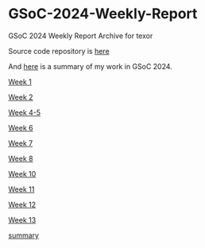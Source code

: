# GSoC-2024-Weekly-Report

GSoC 2024 Weekly Report Archive for texor

Source code repository is [here](https://github.com/fzyxh/texor)

And [here](https://fzyxh.github.io/GSoC-2024-Weekly-Report/summary/summary.html) is a summary of my work in GSoC 2024.

[Week 1](./week1/week1.html)

[Week 2](./week2/week2.html)

[Week 4-5](./week4-5/week4.html)

[Week 6](./week6/week6.html)

[Week 7](./week7/week7.html)

[Week 8](./week8/week8.html)

[Week 10](./week10/week10.html)

[Week 11](./week11/week11.html)

[Week 12](./week12/week12.html)

[Week 13](./week13/week13.html)

[summary](./summary/summary.html)